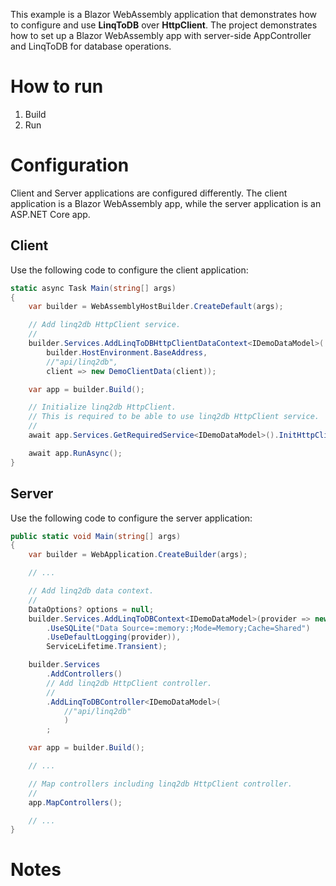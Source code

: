 This example is a Blazor WebAssembly application that demonstrates how to configure and use **LinqToDB** over **HttpClient**.
The project demonstrates how to set up a Blazor WebAssembly app with server-side AppController and LinqToDB for database operations.

# How to run

1. Build
2. Run

# Configuration

Client and Server applications are configured differently.
The client application is a Blazor WebAssembly app, while the server application is an ASP.NET Core app.

## Client

Use the following code to configure the client application:

```csharp
static async Task Main(string[] args)
{
    var builder = WebAssemblyHostBuilder.CreateDefault(args);

    // Add linq2db HttpClient service.
    //
    builder.Services.AddLinqToDBHttpClientDataContext<IDemoDataModel>(
        builder.HostEnvironment.BaseAddress,
        //"api/linq2db",
        client => new DemoClientData(client));

    var app = builder.Build();

    // Initialize linq2db HttpClient.
    // This is required to be able to use linq2db HttpClient service.
    //
    await app.Services.GetRequiredService<IDemoDataModel>().InitHttpClientAsync();

    await app.RunAsync();
}
```

## Server

Use the following code to configure the server application:
```csharp
public static void Main(string[] args)
{
    var builder = WebApplication.CreateBuilder(args);

    // ...

    // Add linq2db data context.
    //
    DataOptions? options = null;
    builder.Services.AddLinqToDBContext<IDemoDataModel>(provider => new DemoDB(options ??= new DataOptions()
        .UseSQLite("Data Source=:memory:;Mode=Memory;Cache=Shared")
        .UseDefaultLogging(provider)),
        ServiceLifetime.Transient);

    builder.Services
        .AddControllers()
        // Add linq2db HttpClient controller.
        //
        .AddLinqToDBController<IDemoDataModel>(
            //"api/linq2db"
            )
        ;

    var app = builder.Build();

    // ...

    // Map controllers including linq2db HttpClient controller.
    //
    app.MapControllers();

    // ...
}
```

# Notes

